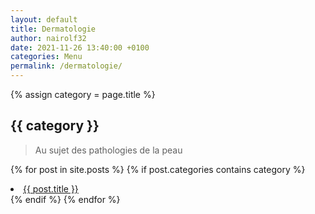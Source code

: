 ```yaml
---
layout: default
title: Dermatologie
author: nairolf32
date: 2021-11-26 13:40:00 +0100
categories: Menu
permalink: /dermatologie/
---
```


{% assign category = page.title %}

<h2>{{ category }}</h2>

> Au sujet des pathologies de la peau

{% for post in site.posts %}
{% if post.categories contains category %}
<li> <a href="{{ post.url | relative_url }}">{{ post.title }}</a></li>
{% endif %}
{% endfor %}
